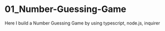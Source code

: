 # 01_Number-Guessing-Game
Here I build a Number Guessing Game by using typescript, node.js, inquirer
